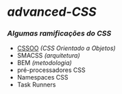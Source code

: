 # <em>advanced-CSS</em>
<h3><em>Algumas ramificações do CSS</em></h3>

<ul>
  <li><a href="https://www.devmedia.com.br/introducao-ao-desenvolvimento-de-css-orientado-a-objetos/34217">CSSOO</a> <em>(CSS Orientado a Objetos)</em></li>
  <li>SMACSS <em>(arquitetura)</em></li>
  <li>BEM <em>(metodologia)</em></li>
  <li>pré-processadores CSS</li>
  <li>Namespaces CSS</li>
  <li>Task Runners</li>
</ul>
